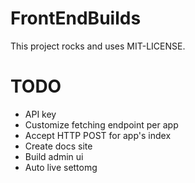 # FrontEndBuilds

This project rocks and uses MIT-LICENSE.

# TODO

* API key
* Customize fetching endpoint per app
* Accept HTTP POST for app's index
* Create docs site
* Build admin ui
* Auto live settomg
